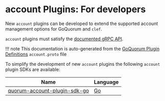 # account Plugins: For developers

New `account` plugins can be developed to extend the supported account management options for GoQuorum and `clef`.

`account` plugins must satisfy the [documented gRPC API](interface.md).

!!! note
    This documentation is auto-generated from the [GoQuorum Plugin Definitions](https://github.com/ConsenSys/quorum-plugin-definitions) `account.proto` file

To simplify the development of new `account` plugins the following `account` plugin SDKs are available:

| Name | Language |
| --- | --- |
| [quorum-account-plugin-sdk-go](https://github.com/ConsenSys/quorum-account-plugin-sdk-go) | [Go](https://golang.org)
